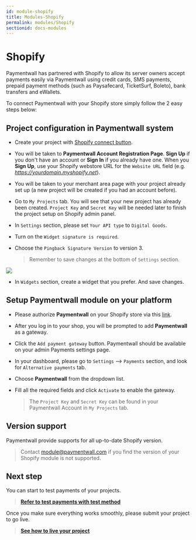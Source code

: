 ```yaml
---
id: module-shopify
title: Modules-Shopify
permalink: modules/Shopify
sectionid: docs-modules
---
```


# Shopify

Paymentwall has partnered with Shopify to allow its server owners accept payments easily via Paymentwall using credit cards, SMS payments, prepaid payment methods (such as Paysafecard, TicketSurf, Boleto), bank transfers and eWallets.

To connect Paymentwall with your Shopify store simply follow the 2 easy steps below:

## Project configuration in Paymentwall system
* Create your project with [Shopify connect button](https://api.paymentwall.com/developers/connect?source=shopify).

* You will be taken to **Paymentwall Account Registration Page**. **Sign Up** if you don't have an account or **Sign In** if you already have one. When you **Sign Up**, use your Shopify webstore URL for the ```Website URL``` field (e.g. *https://yourdomain.myshopify.net*).

* You will be taken to your merchant area page with your project already set up (a new project will be created if you had an account before).

* Go to ```My Projects``` tab. You will see that your new project has already been created. ```Project Key``` and ```Secret Key``` will be needed later to finish the project setup on Shopify admin panel.

* In ```Settings``` section, please set ```Your API type``` to  ```Digital Goods```.

* Turn on the ```Widget signature is required```.

* Choose the ```Pingback Signature Version``` to version 3.

  > Remember to save changes at the bottom of ```Settings``` section.

<img src="/paymentwall.github.io/textures/pic/modules/shopify.png">

* In ```Widgets``` section, create a widget that you prefer. And save changes.

## Setup Paymentwall module on your platform
* Please authorize **Paymentwall** on your Shopify store via this [link](https://www.shopify.com/login?redirect=authorize_gateway%2F1030414). 

* After you log in to your shop, you will be prompted to add **Paymentwall** as a gateway. 

* Click the ```Add payment gateway``` button. Paymentwall should be available on your admin Payments settings page.

* In your dashboard, please go to ```Settings``` --> ```Payments``` section, and look for ```Alternative payments``` tab.

* Choose **Paymentwall** from the dropdown list.

* Fill all the required fields and click ```Activate``` to enable the gateway.

  > The ```Project Key``` and ```Secret Key``` can be found in your Paymentwall Account in ```My Projects``` tab.


## Version support

Paymentwall provide supports for all up-to-date Shopify version.

> Contact [module@paymentwall.com](mailto:module@paymentwall.com) if you find the version of your Shopify module is not supported.


## Next step

You can start to test payments of your projects.

> **[Refer to test payments with test method](/paymentwall.github.io/sandbox/test-payment)**

Once you make sure everything works smoothly, please submit your project to go live.

> **[See how to live your project](/paymentwall.github.io/go_live-home)**